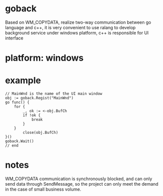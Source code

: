 # goback
Based on WM_COPYDATA, realize two-way communication between go language and c++, it is very convenient to use ralang to develop background service under windows platform, c++ is responsible for UI interface

# platform: windows

# example

```
// MainWnd is the name of the UI main window
obj := goback.Regist("MainWnd")
go func() {
	for {
		_, ok := <-obj.BufCh
		if !ok {
			break
		}
	}
        close(obj.BufCh)
}()
goback.Wait()
// end
```

# notes

WM_COPYDATA communication is synchronously blocked, and can only send data through SendMessage, so the project can only meet the demand in the case of small business volume.
